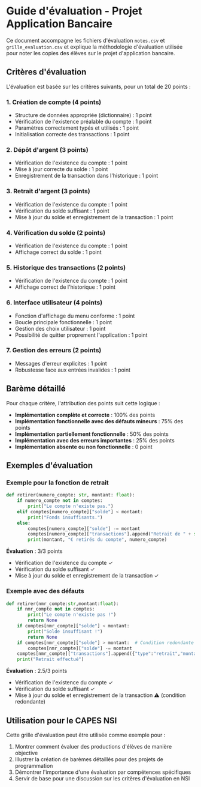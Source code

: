 # Guide d'évaluation - Projet Application Bancaire

Ce document accompagne les fichiers d'évaluation `notes.csv` et `grille_evaluation.csv` et explique la méthodologie d'évaluation utilisée pour noter les copies des élèves sur le projet d'application bancaire.

## Critères d'évaluation

L'évaluation est basée sur les critères suivants, pour un total de 20 points :

### 1. Création de compte (4 points)
- Structure de données appropriée (dictionnaire) : 1 point
- Vérification de l'existence préalable du compte : 1 point
- Paramètres correctement typés et utilisés : 1 point
- Initialisation correcte des transactions : 1 point

### 2. Dépôt d'argent (3 points)
- Vérification de l'existence du compte : 1 point
- Mise à jour correcte du solde : 1 point
- Enregistrement de la transaction dans l'historique : 1 point

### 3. Retrait d'argent (3 points)
- Vérification de l'existence du compte : 1 point
- Vérification du solde suffisant : 1 point
- Mise à jour du solde et enregistrement de la transaction : 1 point

### 4. Vérification du solde (2 points)
- Vérification de l'existence du compte : 1 point
- Affichage correct du solde : 1 point

### 5. Historique des transactions (2 points)
- Vérification de l'existence du compte : 1 point
- Affichage correct de l'historique : 1 point

### 6. Interface utilisateur (4 points)
- Fonction d'affichage du menu conforme : 1 point
- Boucle principale fonctionnelle : 1 point
- Gestion des choix utilisateur : 1 point
- Possibilité de quitter proprement l'application : 1 point

### 7. Gestion des erreurs (2 points)
- Messages d'erreur explicites : 1 point
- Robustesse face aux entrées invalides : 1 point

## Barème détaillé

Pour chaque critère, l'attribution des points suit cette logique :
- **Implémentation complète et correcte** : 100% des points
- **Implémentation fonctionnelle avec des défauts mineurs** : 75% des points
- **Implémentation partiellement fonctionnelle** : 50% des points
- **Implémentation avec des erreurs importantes** : 25% des points
- **Implémentation absente ou non fonctionnelle** : 0 point

## Exemples d'évaluation

### Exemple pour la fonction de retrait

```python
def retirer(numero_compte: str, montant: float):
    if numero_compte not in comptes:
        print("Le compte n'existe pas.")
    elif comptes[numero_compte]["solde"] < montant:
        print("Fonds insuffisants.")
    else:
        comptes[numero_compte]["solde"] -= montant
        comptes[numero_compte]["transactions"].append("Retrait de " + str(montant) + "€")
        print(montant, "€ retirés du compte", numero_compte)
```

**Évaluation** : 3/3 points
- Vérification de l'existence du compte ✓
- Vérification du solde suffisant ✓
- Mise à jour du solde et enregistrement de la transaction ✓

### Exemple avec des défauts

```python
def retirer(nmr_compte:str,montant:float):
    if nmr_compte not in comptes:
        print("Le compte n'existe pas !")
        return None
    if comptes[nmr_compte]["solde"] < montant:
        print("Solde insuffisant !")
        return None
    if comptes[nmr_compte]["solde"] > montant:  # Condition redondante
        comptes[nmr_compte]["solde"] -= montant
    comptes[nmr_compte]["transactions"].append({"type":"retrait","montant":montant})
    print("Retrait effectué")
```

**Évaluation** : 2.5/3 points
- Vérification de l'existence du compte ✓
- Vérification du solde suffisant ✓
- Mise à jour du solde et enregistrement de la transaction ⚠️ (condition redondante)

## Utilisation pour le CAPES NSI

Cette grille d'évaluation peut être utilisée comme exemple pour :
1. Montrer comment évaluer des productions d'élèves de manière objective
2. Illustrer la création de barèmes détaillés pour des projets de programmation
3. Démontrer l'importance d'une évaluation par compétences spécifiques
4. Servir de base pour une discussion sur les critères d'évaluation en NSI
